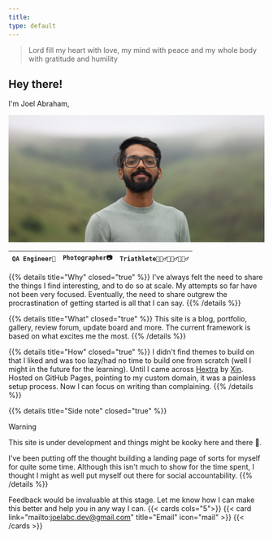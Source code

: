 ```yaml
---
title:
type: default
---
```


> Lord fill my heart with love, my mind with peace and my whole body with gratitude and humility

## **Hey there!**

I'm Joel Abraham,

![](joel.jpg)

| **`QA Engineer🐞`** | **`Photographer📷`** | **`Triathlete🏊🏽‍♂️🚴🏽‍♂️🏃🏽‍♂️`** |
| ------------------- | -------------------- | ---------------------- |

{{% details title="Why" closed="true" %}}
I've always felt the need to share the things I find interesting, and to do so at scale. My attempts so far have not been very focused. Eventually, the need to share outgrew the procrastination of getting started is all that I can say.
{{% /details %}}

{{% details title="What" closed="true" %}}
This site is a blog, portfolio, gallery, review forum, update board and more. The current framework is based on what excites me the most.
{{% /details %}}

{{% details title="How" closed="true" %}}
I didn't find themes to build on that I liked and was too lazy/had no time to build one from scratch (well I might in the future for the learning). Until I came across [Hextra](https://imfing.github.io/hextra/) by [Xin](https://imfing.com/). Hosted on GitHub Pages, pointing to my custom domain, it was a painless setup process. Now I can focus on writing than complaining.
{{% /details %}}

{{% details title="Side note" closed="true" %}}

> [!WARNING]
> This site is under development and things might be kooky here and there 👻.

I've been putting off the thought building a landing page of sorts for myself for quite some time. Although this isn't much to show for the time spent, I thought I might as well put myself out there for social accountability.
{{% /details %}}

Feedback would be invaluable at this stage. Let me know how I can make this better and help you in any way I can.
{{< cards cols="5">}}
{{< card link="mailto:joelabc.dev@gmail.com" title="Email" icon="mail" >}}
{{< /cards >}}

